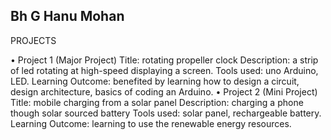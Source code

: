 ## Bh G Hanu Mohan

PROJECTS

• Project 1 (Major Project)
Title: rotating propeller clock
Description: a strip of led rotating at high-speed displaying a screen.
Tools used: uno Arduino, LED.
Learning Outcome: benefited by learning how to design a circuit, design
architecture, basics of coding an Arduino. 
• Project 2 (Mini Project)
Title: mobile charging from a solar panel
Description: charging a phone though solar sourced battery
Tools used: solar panel, rechargeable battery.
Learning Outcome: learning to use the renewable energy resources.

